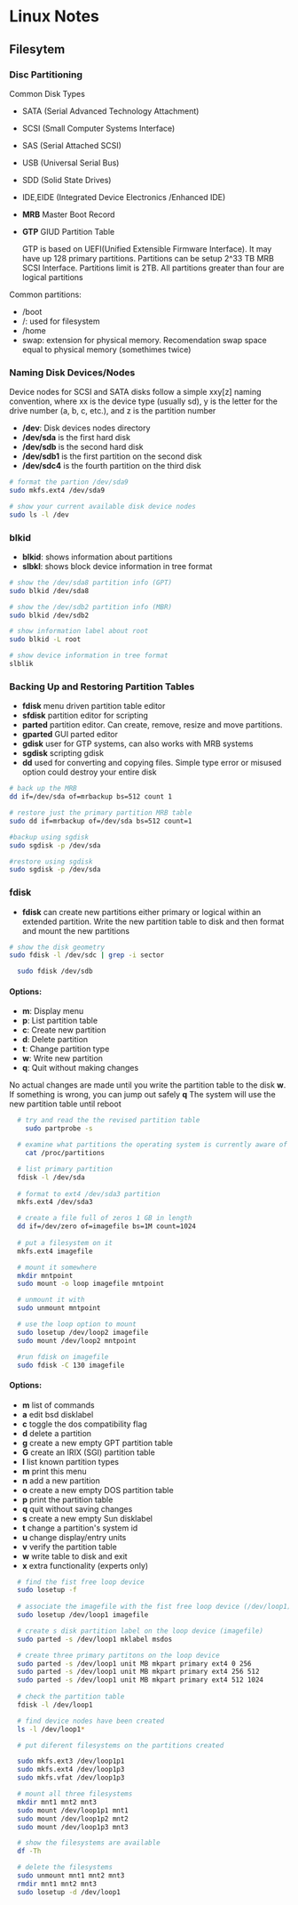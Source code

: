# Linux Notes

## Filesytem

### Disc Partitioning

Common Disk Types

* SATA (Serial Advanced Technology Attachment)
* SCSI (Small Computer Systems Interface)
* SAS  (Serial Attached SCSI)
* USB  (Universal Serial Bus)
* SDD  (Solid State Drives)
* IDE,EIDE (Integrated Device Electronics /Enhanced IDE)

* **MRB** Master Boot Record
* **GTP** GIUD Partition Table 

  GTP is based on UEFI(Unified Extensible Firmware Interface). It may have up 128 primary partitions. Partitions can be setup 2^33 TB
  MRB SCSI Interface. Partitions limit is 2TB. All partitions greater than four are logical partitions 

Common partitions: 

* /boot 
* /: used for filesystem  
* /home
*  swap: extension for physical memory. Recomendation swap space equal to physical memory (somethimes twice)


### Naming Disk Devices/Nodes

Device nodes for SCSI and SATA disks follow a simple xxy[z] naming convention, where xx is the device type (usually sd), y is the letter for the drive number (a, b, c, etc.), and z is the partition number

* **/dev**:  Disk devices nodes directory
* **/dev/sda** is the first hard disk
* **/dev/sdb** is the second hard disk
* **/dev/sdb1** is the first partition on the second disk
* **/dev/sdc4** is the fourth partition on the third disk


```sh
# format the partion /dev/sda9
sudo mkfs.ext4 /dev/sda9

# show your current available disk device nodes 
sudo ls -l /dev
```

  
### blkid

* **blkid**:  shows information about partitions
* **slbkl**: shows block device information in tree format

```sh
# show the /dev/sda8 partition info (GPT)
sudo blkid /dev/sda8

# show the /dev/sdb2 partition info (MBR)
sudo blkid /dev/sdb2

# show information label about root
sudo blkid -L root
```

```sh
# show device information in tree format
slblik
```

### Backing Up and Restoring Partition Tables

* **fdisk** menu driven partition table editor
* **sfdisk** partition editor for scripting
* **parted** partition editor. Can create, remove, resize and move partitions.  
* **gparted** GUI parted editor
* **gdisk** user for GTP systems, can also works with MRB systems
* **sgdisk** scripting gdisk 
* **dd** used for converting and copying files. Simple type error or misused option could destroy your entire disk  

```sh
# back up the MRB
dd if=/dev/sda of=mrbackup bs=512 count 1

# restore just the primary partition MRB table 
sudo dd if=mrbackup of=/dev/sda bs=512 count=1

#backup using sgdisk
sudo sgdisk -p /dev/sda

#restore using sgdisk
sudo sgdisk -p /dev/sda
```
  
### fdisk

* **fdisk** can create new partitions either primary or logical within an extended partition. Write the new partition table to disk and then format and mount the new partitions 

```sh
# show the disk geometry
sudo fdisk -l /dev/sdc | grep -i sector
```

```sh
  sudo fdisk /dev/sdb
```
#### Options:

* **m**: Display menu
* **p**: List partition table
* **c**: Create new partition
* **d**: Delete partition
* **t**: Change partition type
* **w**: Write new partition
* **q**: Quit without making changes
 
No actual changes are made until you write the partition table to the disk **w**. If something is wrong, you can jump out safely **q**
The system will use the new partition table until reboot

```sh
  # try and read the the revised partition table
    sudo partprobe -s

  # examine what partitions the operating system is currently aware of
    cat /proc/partitions
```

```sh
  # list primary partition
  fdisk -l /dev/sda 
  
  # format to ext4 /dev/sda3 partition 
  mkfs.ext4 /dev/sda3
```
```sh
  # create a file full of zeros 1 GB in length
  dd if=/dev/zero of=imagefile bs=1M count=1024
  
  # put a filesystem on it 
  mkfs.ext4 imagefile

  # mount it somewhere
  mkdir mntpoint
  sudo mount -o loop imagefile mntpoint

  # unmount it with
  sudo unmount mntpoint 

  # use the loop option to mount
  sudo losetup /dev/loop2 imagefile
  sudo mount /dev/loop2 mntpoint

  #run fdisk on imagefile
  sudo fdisk -C 130 imagefile  
```

#### Options:

* **m** list of commands
* **a** edit bsd disklabel
* **c** toggle the dos compatibility flag
* **d** delete a partition
* **g** create a new empty GPT partition table
* **G** create an IRIX (SGI) partition table
* **l** list known partition types
* **m**   print this menu
* **n**   add a new partition
* **o**   create a new empty DOS partition table
* **p**   print the partition table
* **q**   quit without saving changes
* **s**   create a new empty Sun disklabel
* **t**   change a partition's system id
* **u**   change display/entry units
* **v**   verify the partition table
* **w**   write table to disk and exit
* **x**   extra functionality (experts only)

```sh
  # find the fist free loop device
  sudo losetup -f
  
  # associate the imagefile with the fist free loop device (/dev/loop1)
  sudo losetup /dev/loop1 imagefile

  # create s disk partition label on the loop device (imagefile)
  sudo parted -s /dev/loop1 mklabel msdos

  # create three primary partitons on the loop device
  sudo parted -s /dev/loop1 unit MB mkpart primary ext4 0 256
  sudo parted -s /dev/loop1 unit MB mkpart primary ext4 256 512
  sudo parted -s /dev/loop1 unit MB mkpart primary ext4 512 1024
  
  # check the partition table
  fdisk -l /dev/loop1

  # find device nodes have been created
  ls -l /dev/loop1*

  # put diferent filesystems on the partitions created

  sudo mkfs.ext3 /dev/loop1p1
  sudo mkfs.ext4 /dev/loop1p3
  sudo mkfs.vfat /dev/loop1p3

  # mount all three filesystems 
  mkdir mnt1 mnt2 mnt3
  sudo mount /dev/loop1p1 mnt1
  sudo mount /dev/loop1p2 mnt2
  sudo mount /dev/loop1p3 mnt3

  # show the filesystems are available
  df -Th

  # delete the filesystems
  sudo unmount mnt1 mnt2 mnt3
  rmdir mnt1 mnt2 mnt3
  sudo losetup -d /dev/loop1
```

